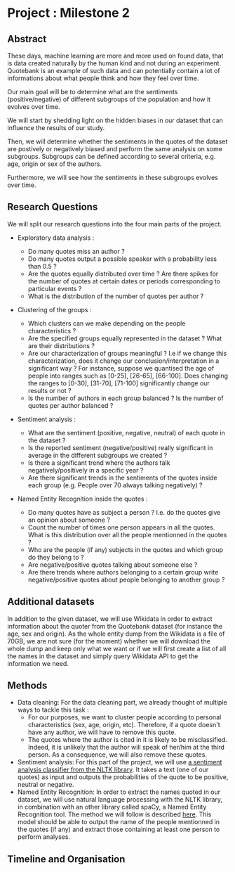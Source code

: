# Project : Milestone 2

## Abstract
These days, machine learning are more and more used on found data, that is data created naturally by the human kind and not during an experiment. Quotebank is an example of such data and can potentially contain a lot of informations about what people think and how they feel over time. 

Our main goal will be to determine what are the sentiments (positive/negative) of different subgroups of the population and how it evolves over time.

We will start by shedding light on the hidden biases in our dataset that can influence the results of our study. 

Then, we will determine whether the sentiments in the quotes of the dataset are postively or negatively biased and perform the same analysis on some  subgroups. Subgroups can be defined according to several criteria, e.g.  age, origin or sex of the authors. 

Furthermore, we will see how the sentiments in these subgroups evolves over time.


## Research Questions
We will split our research questions into the four main parts of the project. 

- Exploratory data analysis :
  - Do many quotes miss an author ?
  - Do many quotes output a possible speaker with a probability less than 0.5 ? 
  - Are the quotes equally distributed over time ? Are there spikes for the number of quotes at certain dates or periods corresponding to particular events ?
  - What is the distribution of the number of quotes per author ?

- Clustering of the groups :
  - Which clusters can we make depending on the people characteristics ?
  - Are the specified groups equally represented in the dataset ? What are their distributions ?
  - Are our characterization of groups meaningful ? I.e if we change this characterization, does it change our conclusion/interpretation in a significant way ? For instance, suppose we quantised the age of people into ranges such as [0-25], [26-65], [66-100]. Does changing the ranges to [0-30], [31-70], [71-100] significantly change our results or not ?  
  - Is the number of authors in each group balanced ? Is the number of quotes per author balanced ? 
  
- Sentiment analysis :
  - What are the sentiment (positive, negative, neutral) of each quote in the dataset ?
  - Is the reported sentiment (negative/positive) really significant in average in the different subgroups we created ?
  - Is there a significant trend where the authors talk negatively/positively in a specific year ? 
  - Are there significant trends in the sentiments of the quotes inside each group (e.g. People over 70 always talking negatively) ?

- Named Entity Recognition inside the quotes : 
  - Do many quotes have as subject a person ? I.e. do the quotes give an opinion about someone ?
  - Count the number of times one person appears in all the quotes. What is this distribution over all the people mentionned in the quotes ?
  - Who are the people (if any) subjects in the quotes and which group do they belong to ? 
  - Are negative/positive quotes talking about someone else ?
  - Are there trends where authors belonging to a certain group write negative/positive quotes about people belonging to another group ? 


  
## Additional datasets
In addition to the given dataset, we will use Wikidata in order to extract information about the quoter from the Quotebank dataset (for instance the age, sex and origin). As the whole entity dump from the Wikidata is a file of 70GB, we are not sure (for the moment) whether we will download the whole dump and keep only what we want or if we will first create a list of all the names in the dataset and simply query Wikidata API to get the information we need.
  
## Methods

- Data cleaning: 
For the data cleaning part, we already thought of multiple ways to tackle this task : 
    - For our purposes, we want to cluster people according to personal characteristics (sex, age, origin, etc). Therefore, if a quote doesn't have any author, we will have to remove this quote. 
    - The quotes where the author is cited in it is likely to be misclassified. Indeed, it is unlikely that the author will speak of her/him at the third person. As a consequence, we will also remove these quotes.
- Sentiment analysis: 
For this part of the project, we will use [a sentiment analysis classifier from the NLTK library](https://www.nltk.org/howto/sentiment.html). It takes a text (one of our quotes) as input and outputs the probabilities of the quote to be positive, neutral or negative.
- Named Entity Recognition:
In order to extract the names quoted in our dataset, we will use natural language processing with the NLTK library, in combination with an other library called spaCy, a Named Entity Recognition tool. The method we will follow is described [here](https://towardsdatascience.com/named-entity-recognition-with-nltk-and-spacy-8c4a7d88e7da). This model should be able to output the name of the people mentionned in the quotes (if any) and extract those containing at least one person to perform analyses.  

## Timeline and Organisation
  
